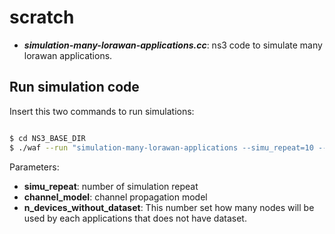 # scratch

* **_simulation-many-lorawan-applications.cc_**: ns3 code to simulate many lorawan applications.



## Run simulation code

Insert this two commands to run simulations:

```bash

$ cd NS3_BASE_DIR
$ ./waf --run "simulation-many-lorawan-applications --simu_repeat=10 --channel_model=log-distance --n_devices_without_dataset=10"
```

Parameters:
- **simu_repeat**: number of simulation repeat
- **channel_model**: channel propagation model
- **n_devices_without_dataset**: This number set how many nodes will be used by each applications that does not have dataset.
